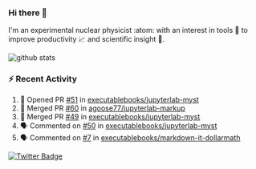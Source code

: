 ### Hi there 👋 

I'm an experimental nuclear physicist :atom: with an interest in tools :wrench: to improve productivity :chart_with_upwards_trend: and scientific insight :telescope:.

![github stats](https://github-readme-stats.vercel.app/api?username=agoose77&show_icons=true&hide_rank=true&hide_title=true&bg_color=30,e76445,904e95&text_color=efe3ec&icon_color=efe3ec)
<!--
**agoose77/agoose77** is a ✨ _special_ ✨ repository because its `README.md` (this file) appears on your GitHub profile.

Here are some ideas to get you started:

- 🔭 I’m currently working on ...
- 🌱 I’m currently learning ...
- 👯 I’m looking to collaborate on ...
- 🤔 I’m looking for help with ...
- 💬 Ask me about ...
- 📫 How to reach me: ...
- 😄 Pronouns: ...
- ⚡ Fun fact: ...
-->

### :zap: Recent Activity
<!--START_SECTION:activity-->
1. 💪 Opened PR [#51](https://github.com/executablebooks/jupyterlab-myst/pull/51) in [executablebooks/jupyterlab-myst](https://github.com/executablebooks/jupyterlab-myst)
2. 🎉 Merged PR [#60](https://github.com/agoose77/jupyterlab-markup/pull/60) in [agoose77/jupyterlab-markup](https://github.com/agoose77/jupyterlab-markup)
3. 🎉 Merged PR [#49](https://github.com/executablebooks/jupyterlab-myst/pull/49) in [executablebooks/jupyterlab-myst](https://github.com/executablebooks/jupyterlab-myst)
4. 🗣 Commented on [#50](https://github.com/executablebooks/jupyterlab-myst/issues/50) in [executablebooks/jupyterlab-myst](https://github.com/executablebooks/jupyterlab-myst)
5. 🗣 Commented on [#7](https://github.com/executablebooks/markdown-it-dollarmath/issues/7) in [executablebooks/markdown-it-dollarmath](https://github.com/executablebooks/markdown-it-dollarmath)
<!--END_SECTION:activity-->


[![Twitter Badge](https://img.shields.io/twitter/follow/agoose77?style=flat-square&logo=Twitter&logoColor=white&color=cornflowerblue)](https://twitter.com/agoose77)
